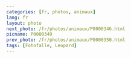 ```yaml
---
categories: [fr, photos, animaux]
lang: fr
layout: photo
next_photo: /fr/photos/animaux/P0000346.html
picname: P0000349
prev_photo: /fr/photos/animaux/P0000350.html
tags: [Fotofalle, Leopard]
---
```

